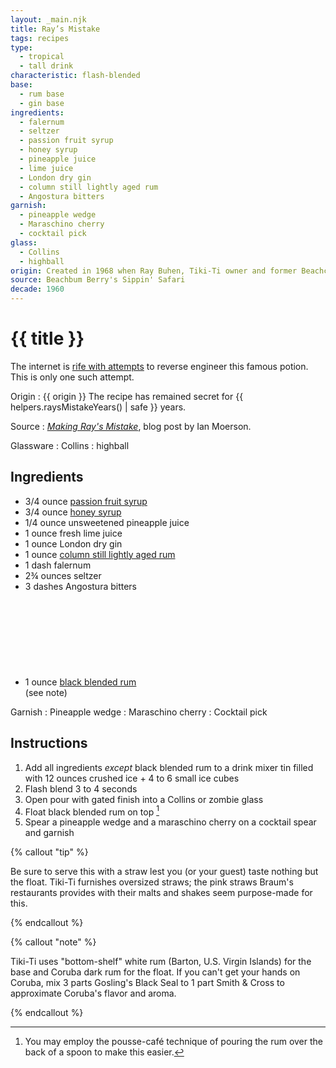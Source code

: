 ```yaml
---
layout: _main.njk
title: Ray’s Mistake
tags: recipes
type:
  - tropical
  - tall drink
characteristic: flash-blended
base:
  - rum base
  - gin base
ingredients:
  - falernum
  - seltzer
  - passion fruit syrup
  - honey syrup
  - pineapple juice
  - lime juice
  - London dry gin
  - column still lightly aged rum
  - Angostura bitters
garnish:
  - pineapple wedge
  - Maraschino cherry
  - cocktail pick
glass:
  - Collins
  - highball
origin: Created in 1968 when Ray Buhen, Tiki-Ti owner and former Beachcomber bartender, accidentally used the wrong syrups in an anting anting ("witches' brew"). He was about to dump it when the customer said he'd take it anyway.
source: Beachbum Berry's Sippin' Safari
decade: 1960
---
```

<!-- markdownlint-disable MD025 -->
# {{ title }}
<!-- markdownlint-disable MD025 -->

The internet is <a href="https://tikicentral.com/viewtopic.php?topic_id=17729&start=0" target="_blank" rel="external noopener">rife with attempts</a> to reverse engineer this famous potion. This is only one such attempt.

Origin
  : {{ origin }} The recipe has remained secret for {{ helpers.raysMistakeYears() | safe }} years.

Source
  : <cite><span class="short-work"><a href="https://blog.union.io/thoughts/2016/05/01/making-rays-mistake/" target="_blank" rel="external noopener">Making Ray's Mistake</a></span></cite>, blog post by Ian Moerson.

Glassware
  : Collins
  : highball

## Ingredients

* 3/4 ounce [passion fruit syrup](/mixes/passion-fruit-syrup/)
* 3/4 ounce [honey syrup](/mixes/honey-syrup/)
* 1/4 ounce unsweetened pineapple juice
* 1 ounce fresh lime juice
* 1 ounce London dry gin
* 1 ounce [column still lightly aged rum](/rums/07-rum-column-still-lightly-aged)
* 1 dash falernum
* 2&frac34; ounces seltzer
* 3 dashes Angostura bitters
* 1 ounce [black blended rum](/rums/11-rum-black-blended/)<icon-l space="1em" label="(5)" class="bigger"><span class="with-icon"><svg class="icon"><use href="/assets/images/icons/circle-5.svg#circle-5"></use></svg></span></icon-l><span class="after-icon"></span>(see note)

Garnish
  : Pineapple wedge
  : Maraschino cherry
  : Cocktail pick

## Instructions

1. Add all ingredients *except* black blended rum to a drink mixer tin filled with 12 ounces crushed ice + 4 to 6 small ice cubes
2. Flash blend 3 to 4 seconds
3. Open pour with gated finish into a Collins or zombie glass
4. Float black blended rum on top [^1]
5. Spear a pineapple wedge and a maraschino cherry on a cocktail spear and garnish

[^1]: You may employ the pousse-café technique of pouring the rum over the back of a spoon to make this easier.

<!-- markdownlint-disable MD012 -->
{% callout "tip" %}
<!-- markdownlint-enable MD012 -->

  Be sure to serve this with a straw lest you (or your guest) taste nothing but the float. Tiki-Ti furnishes oversized straws; the pink straws Braum's restaurants provides with their malts and shakes seem purpose-made for this.

{% endcallout %}

<!-- markdownlint-disable MD012 -->
{% callout "note" %}
<!-- markdownlint-enable MD012 -->

  Tiki-Ti uses "bottom-shelf" white rum (Barton, U.S. Virgin Islands) for the base and Coruba dark rum for the float. If you can't get your hands on Coruba, mix 3 parts Gosling's Black Seal to 1 part Smith & Cross to approximate Coruba's flavor and aroma.

{% endcallout %}
